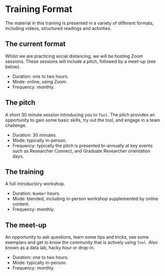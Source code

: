 # Training Format

The material in this training is presented in a variety of different formats, including videos, structured readings and activities.

## The current format

Whilst we are practicing social distancing, we will be hosting Zoom sessions. These sessions will include a pitch, followed by a meet-up (see below).

* Duration: one to two hours.
* Mode: online, using Zoom.
* Frequency: monthly.

## The pitch

A short 30 minute session introducing you to `Tool`. The pitch provides an opportunity to gain some basic skills, try out the tool, and engage in a team challenge.

* Duration: 30 minutes.
* Mode: typically in-person.
* Frequency: typically the pitch is presented bi-annually at key events such as Researcher Connect, and Graduate Researcher orientation days.

## The training

A full introductory workshop.

* Duration: `Number` hours.
* Mode: blended, including in-person workshop supplemented by online content.
* Frequency: monthly.

## The meet-up

An opportunity to ask questions, learn some tips and tricks, see some exemplars and get to know the community that is actively using `Tool`. Also known as a data lab, hacky hour or drop-in.

* Duration: one to two hours.
* Mode: typically in-person.
* Frequency: monthly.

